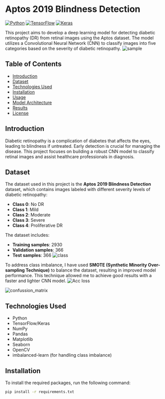 # Aptos 2019 Blindness Detection

[![Python](https://img.shields.io/badge/python-v3.7+-blue.svg)](https://www.python.org/) 
[![TensorFlow](https://img.shields.io/badge/TensorFlow-v2.0+-orange)](https://www.tensorflow.org/) 
[![Keras](https://img.shields.io/badge/Keras-v2.3+-red)](https://keras.io/)

This project aims to develop a deep learning model for detecting diabetic retinopathy (DR) from retinal images using the Aptos dataset. The model utilizes a Convolutional Neural Network (CNN) to classify images into five categories based on the severity of diabetic retinopathy.
![sample](https://github.com/user-attachments/assets/29f3dcf1-de2a-46cf-889b-0ffcf147182d)


## Table of Contents
- [Introduction](#introduction)
- [Dataset](#dataset)
- [Technologies Used](#technologies-used)
- [Installation](#installation)
- [Usage](#usage)
- [Model Architecture](#model-architecture)
- [Results](#results)
- [License](#license)

## Introduction

Diabetic retinopathy is a complication of diabetes that affects the eyes, leading to blindness if untreated. Early detection is crucial for managing the disease. This project focuses on building a robust CNN model to classify retinal images and assist healthcare professionals in diagnosis.

## Dataset

The dataset used in this project is the **Aptos 2019 Blindness Detection** dataset, which contains images labeled with different severity levels of diabetic retinopathy:
- **Class 0**: No DR
- **Class 1**: Mild
- **Class 2**: Moderate
- **Class 3**: Severe
- **Class 4**: Proliferative DR

The dataset includes:
- **Training samples**: 2930
- **Validation samples**: 366
- **Test samples**: 366
![class](https://github.com/user-attachments/assets/7e72e83b-e4c6-448b-bc6d-f56cee67035b)

To address class imbalance, I have used **SMOTE (Synthetic Minority Over-sampling Technique)** to balance the dataset, resulting in improved model performance. This technique allowed me to achieve good results with a faster and lighter CNN model.
![Acc loss](https://github.com/user-attachments/assets/4ea51720-168e-4191-a515-a89d44b808dc)

![confussion_matrix](https://github.com/user-attachments/assets/b8ebf0ec-2111-4e7d-be83-08dee149ef6e)

## Technologies Used

- Python
- TensorFlow/Keras
- NumPy
- Pandas
- Matplotlib
- Seaborn
- OpenCV
- imbalanced-learn (for handling class imbalance)

## Installation

To install the required packages, run the following command:

```bash
pip install -r requirements.txt
